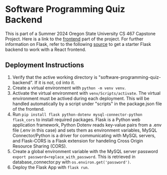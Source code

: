 # Software Programming Quiz Backend

This is part of a Summer 2024 Oregon State University CS 467 Capstone Project. Here is a link to the [frontend](https://github.com/jgiggler/software-programming-quiz-frontend) part of the project. For further information on Flask, refer to the following [source](https://blog.miguelgrinberg.com/post/how-to-create-a-react--flask-project) to get a starter Flask backend to work with a React frontend.

## Deployment Instructions

1. Verify that the active working directory is "software-programming-quiz-backend". If it is not, cd into it.
2. Create a virtual environment with `python -m venv venv`.
3. Activate the virtual environment with `venv/Scripts/activate`. The virtual environment must be actived during each deployment. This will be handled automatically by a script under "scripts" in the package.json file of the frontend.
4. Run `pip install flask python-dotenv mysql-connector-python flask_cors` to install required packages. Flask is a Python web application framework, Python Dotenv reads key-value pairs from a .env file (.env in this case) and sets them as environment variables, MySQL Connector/Python is a driver for communicating with MySQL servers, and Flask-CORS is a Flask extension for handeling Cross Origin Resource Sharing (CORS). 
5. Create a global environment variable with the MySQL server password `export password=replace_with_password`. This is retrieved in database_connector.py with `os.environ.get('password')`.
6. Deploy the Flask App with `flask run`.
